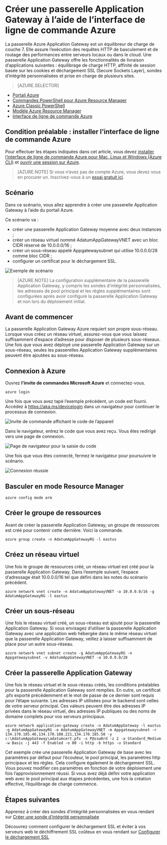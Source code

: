 <properties
   pageTitle="Créer une passerelle Application Gateway à l’aide de l’interface de ligne de commande Azure de Resource Manager | Microsoft Azure"
   description="Découvrez comment créer une passerelle Application Gateway à l’aide de l’interface de ligne de commande Azure dans Resource Manager"
   services="application-gateway"
   documentationCenter="na"
   authors="georgewallace"
   manager="carmonm"
   editor=""
   tags="azure-resource-manager"
/>
<tags  
   ms.service="application-gateway"
   ms.devlang="na"
   ms.topic="article"
   ms.tgt_pltfrm="na"
   ms.workload="infrastructure-services"
   ms.date="09/09/2016"
   ms.author="gwallace" />

# Créer une passerelle Application Gateway à l’aide de l’interface de ligne de commande Azure

La passerelle Azure Application Gateway est un équilibreur de charge de couche 7. Elle assure l’exécution des requêtes HTTP de basculement et de routage des performances entre serveurs locaux ou dans le cloud. Une passerelle Application Gateway offre les fonctionnalités de livraison d’applications suivantes : équilibrage de charge HTTP, affinité de session basée sur les cookies et déchargement SSL (Secure Sockets Layer), sondes d’intégrité personnalisées et prise en charge de plusieurs sites.

> [AZURE.SELECTOR]
- [Portail Azure](application-gateway-create-gateway-portal.md)
- [Commandes PowerShell pour Azure Resource Manager](application-gateway-create-gateway-arm.md)
- [Azure Classic PowerShell](application-gateway-create-gateway.md)
- [Modèle Azure Resource Manager](application-gateway-create-gateway-arm-template.md)
- [Interface de ligne de commande Azure](application-gateway-create-gateway-cli.md)

## Condition préalable : installer l’interface de ligne de commande Azure

Pour effectuer les étapes indiquées dans cet article, vous devez [installer l’interface de ligne de commande Azure pour Mac, Linux et Windows (Azure CLI)](../xplat-cli-install.md) et [ouvrir une session sur Azure](../xplat-cli-connect.md).

> [AZURE.NOTE] Si vous n’avez pas de compte Azure, vous devez vous en procurer un. Inscrivez-vous à un [essai gratuit ici](../active-directory/sign-up-organization.md).

## Scénario

Dans ce scénario, vous allez apprendre à créer une passerelle Application Gateway à l’aide du portail Azure.

Ce scénario va :

- créer une passerelle Application Gateway moyenne avec deux instances ;
- créer un réseau virtuel nommé AdatumAppGatewayVNET avec un bloc CIDR réservé de 10.0.0.0/16 ;
- créer un sous-réseau appelé Appgatewaysubnet qui utilise 10.0.0.0/28 comme bloc CIDR ;
- configurer un certificat pour le déchargement SSL.

![Exemple de scénario][scenario]

>[AZURE.NOTE] La configuration supplémentaire de la passerelle Application Gateway, y compris les sondes d’intégrité personnalisées, les adresses de pool principal et les règles supplémentaires sont configurées après avoir configuré la passerelle Application Gateway et non lors du déploiement initial.

## Avant de commencer

La passerelle Application Gateway Azure requiert son propre sous-réseau. Lorsque vous créez un réseau virtuel, assurez-vous que vous laissez suffisamment d’espace d’adresse pour disposer de plusieurs sous-réseaux. Une fois que vous avez déployé une passerelle Application Gateway sur un sous-réseau, seules les passerelles Application Gateway supplémentaires peuvent être ajoutées au sous-réseau.

## Connexion à Azure

Ouvrez **l’invite de commandes Microsoft Azure** et connectez-vous.

    azure login

Une fois que vous avez tapé l’exemple précédent, un code est fourni. Accédez à https://aka.ms/devicelogin dans un navigateur pour continuer le processus de connexion.

![Invite de commande affichant le code de l’appareil][1]

Dans le navigateur, entrez le code que vous avez reçu. Vous êtes redirigé vers une page de connexion.

![Page de navigateur pour la saisie du code][2]

Une fois que vous êtes connecté, fermez le navigateur pour poursuivre le scénario.

![Connexion réussie][3]

## Basculer en mode Resource Manager

    azure config mode arm

## Créer le groupe de ressources

Avant de créer la passerelle Application Gateway, un groupe de ressources est créé pour contenir cette dernière. Voici la commande.

    azure group create -n AdatumAppGatewayRG -l eastus

## Créez un réseau virtuel

Une fois le groupe de ressources créé, un réseau virtuel est créé pour la passerelle Application Gateway. Dans l’exemple suivant, l’espace d’adressage était 10.0.0.0/16 tel que défini dans les notes du scénario précédent.

    azure network vnet create -n AdatumAppGatewayVNET -a 10.0.0.0/16 -g AdatumAppGatewayRG -l eastus

## Créer un sous-réseau

Une fois le réseau virtuel créé, un sous-réseau est ajouté pour la passerelle Application Gateway. Si vous envisagez d’utiliser la passerelle Application Gateway avec une application web hébergée dans le même réseau virtuel que la passerelle Application Gateway, veillez à laisser suffisamment de place pour un autre sous-réseau.

    azure network vnet subnet create -g AdatumAppGatewayRG -n Appgatewaysubnet -v AdatumAppGatewayVNET -a 10.0.0.0/28 

## Créer la passerelle Application Gateway

Une fois le réseau virtuel et le sous-réseau créés, les conditions préalables pour la passerelle Application Gateway sont remplies. En outre, un certificat .pfx exporté précédemment et le mot de passe de ce dernier sont requis pour l’étape suivante. Les adresses IP utilisées pour le backend sont celles de votre serveur principal. Ces valeurs peuvent être des adresses IP privées dans le réseau virtuel, des adresses IP publiques ou des noms de domaine complets pour vos serveurs principaux.

    azure network application-gateway create -n AdatumAppGateway -l eastus -g AdatumAppGatewayRG -e AdatumAppGatewayVNET -m Appgatewaysubnet -r 134.170.185.46,134.170.188.221,134.170.185.50 -y c:\AdatumAppGateway\adatumcert.pfx -x P@ssw0rd -z 2 -a Standard_Medium -w Basic -j 443 -f Enabled -o 80 -i http -b https -u Standard



Cet exemple crée une passerelle Application Gateway de base avec les paramètres par défaut pour l’écouteur, le pool principal, les paramètres http principaux et les règles. Cela configure également le déchargement SSL. Vous pouvez modifier ces paramètres en fonction de votre déploiement une fois l’approvisionnement réussi. Si vous avez déjà défini votre application web avec le pool principal aux étapes précédentes, une fois la création effective, l’équilibrage de charge commence.

## Étapes suivantes

Apprenez à créer des sondes d’intégrité personnalisées en vous rendant sur [Créer une sonde d’intégrité personnalisée](application-gateway-create-probe-portal.md)

Découvrez comment configurer le déchargement SSL et éviter à vos serveurs web le déchiffrement SSL coûteux en vous rendant sur [Configurer le déchargement SSL](application-gateway-ssl-arm.md)

<!--Image references-->

[scenario]: ./media/application-gateway-create-gateway-cli/scenario.png
[1]: ./media/application-gateway-create-gateway-cli/figure1.png
[2]: ./media/application-gateway-create-gateway-cli/figure2.png
[3]: ./media/application-gateway-create-gateway-cli/figure3.png

<!---HONumber=AcomDC_0921_2016-->